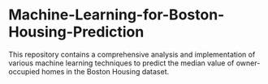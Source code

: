 # Machine-Learning-for-Boston-Housing-Prediction
This repository contains a comprehensive analysis and implementation of various machine learning techniques to predict the median value of owner-occupied homes in the Boston Housing dataset. 
